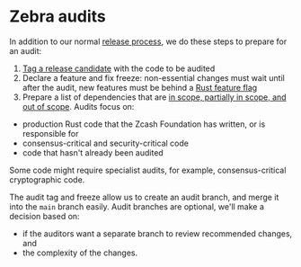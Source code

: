 # Zebra audits

In addition to our normal [release process](https://github.com/ZcashFoundation/zebra/blob/main/book/src/dev/release-process.md), we do these steps to prepare for an audit:
1. [Tag a release candidate](https://github.com/ZcashFoundation/zebra/blob/main/book/src/dev/release-process.md#preview-releases) with the code to be audited
2. Declare a feature and fix freeze: non-essential changes must wait until after the audit, new features must be behind a [Rust feature flag](https://doc.rust-lang.org/cargo/reference/features.html)
3. Prepare a list of dependencies that are [in scope, partially in scope, and out of scope](https://github.com/ZcashFoundation/zebra/issues/5214). Audits focus on:
  - production Rust code that the Zcash Foundation has written, or is responsible for
  - consensus-critical and security-critical code
  - code that hasn't already been audited

Some code might require specialist audits, for example, consensus-critical cryptographic code.

The audit tag and freeze allow us to create an audit branch, and merge it into the `main` branch easily. Audit branches are optional, we'll make a decision based on:
- if the auditors want a separate branch to review recommended changes, and
- the complexity of the changes.
